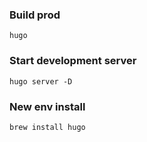 ### Build prod

```
hugo
```

### Start development server

```
hugo server -D
```

### New env install

```
brew install hugo
```
